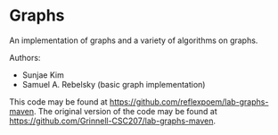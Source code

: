 # Graphs

An implementation of graphs and a variety of algorithms on graphs.

Authors:

* Sunjae Kim
* Samuel A. Rebelsky (basic graph implementation)

This code may be found at <https://github.com/reflexpoem/lab-graphs-maven>.
The original version of the code may be found at <https://github.com/Grinnell-CSC207/lab-graphs-maven>.
